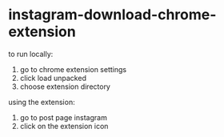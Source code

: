 # instagram-download-chrome-extension

to run locally:
1. go to chrome extension settings
2. click load unpacked
3. choose extension directory

using the extension:
1. go to post page instagram
2. click on the extension icon
